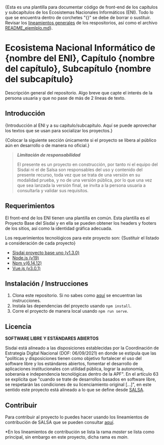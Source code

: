 {Esta es una plantilla para documentar código de front-end de los capítulos y subcapítulos 
de los Ecosistemas Nacionales Informáticos (ENI). Todo lo que se encuentra dentro de corchetes "{}" se debe de borrar 
o sustituir. Revisar los [lineamientos generales]() de los respositorios, así como el archivo 
[README_ejemlplo.md]()}.


# Ecosistema Nacional Informático de {nombre del ENI}, Capítulo {nombre del capítulo}, Subcapítulo {nombre del subcapítulo}
Descripción general del repositorio. Algo breve que capte el interés de la persona usuaria y que no pase de más de 2
líneas de texto.

## Introducción
{Introducción al ENI y a su capítulo/subcapítulo. Aquí se puede aprovechar los textos que se usan para socializar 
los proyectos.}

{Colocar la siguiente sección únicamente si el proyecto se libera al público aún en desarrollo o de manera no oficial.}

> **_Limitación de responsabilidad_**
>
> El presente es un proyecto en construcción, por tanto ni el equipo del Sisdai
> ni el de Salsa son responsables del uso y contenido del presente recurso,
> toda vez que se trata de una versión en su modalidad prueba, y no de una
> versión pública, por lo que una vez que sea lanzada la versión final,
> se invita a la persona usuaria a consultarla y validar sus requisitos.


## Requerimientos

El front-end de los ENI tienen una plantilla en común. Esta plantilla es el Proyecto Base del Sisdai y en ella se pueden 
obtener los headers y footers de los sitios, así como la identidad gráfica adecuada.

Los requerimientos tecnológicos para este proyecto son:
{Sustituir el listado a consideración de cada proyecto}

- [Sisdai proyecto base uno (v1.3.0)](https://github.com/salsa-community/sisdai-proyecto-base-uno)
- [Node.js (v19)](https://nodejs.org/es)
- [Npm v(6.14.12)](https://docs.npmjs.com/getting-started)
- [Vue.js (v3.0.1)](https://vuejs.org/)

## Instalación / Instrucciones

1. Clona este repositorio. Si no sabes como [aquí](https://git-scm.com/book/en/v2/Git-Basics-Getting-a-Git-Repository#:~:text=Cloning%20an%20Existing%20Repository) se encuentran las instrucciones.
2. Instala las dependencias del proyecto usando `npm install`.
3. Corre el proyecto de manera local usando `npm run serve`.

## Licencia

**SOFTWARE LIBRE Y ESTÁNDARES ABIERTOS**

Sisdai está alineado a las disposiciones establecidas por la Coordinación de Estrategia Digital Nacional
(DOF: 06/09/2021) en donde se estipula que las "políticas y disposiciones tienen como objetivo fortalecer el uso del
software libre y los estándares abiertos, fomentar el desarrollo de aplicaciones institucionales con utilidad pública,
lograr la autonomía, soberanía e independencia tecnológicas dentro de la APF". En el artículo 63 se explicita que
"cuando se trate de desarrollos basados en software libre, se respetarán las condiciones de su licenciamiento
original [...]", en este sentido este proyecto está alineado a lo que se define desde
[SALSA](https://salsa.crip.conacyt.mx/).

## Contribuir

Para contribuir al proyecto lo puedes hacer usando los lineamientos de contribución de SALSA que se
pueden consultar [aquí](https://salsa.crip.conacyt.mx/guidelines/contribute/).

*En los lineamientos de contribución se lista la rama _master_ se lista como principal, sin embargo en este proyecto,
dicha rama es _main_.




